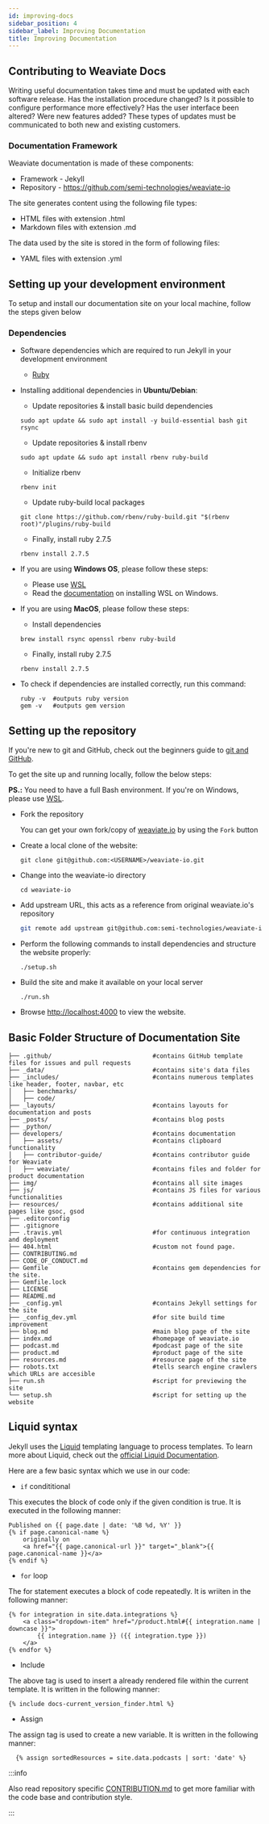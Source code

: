 ```yaml
---
id: improving-docs
sidebar_position: 4
sidebar_label: Improving Documentation
title: Improving Documentation
---
```


<badges></badges>

## Contributing to Weaviate Docs

Writing useful documentation takes time and must be updated with each software release. Has the installation procedure changed? Is it possible to configure performance more effectively? Has the user interface been altered? Were new features added? These types of updates must be communicated to both new and existing customers.

### Documentation Framework

Weaviate documentation is made of these components:

* Framework - Jekyll
* Repository - https://github.com/semi-technologies/weaviate-io

The site generates content using the following file types:

* HTML files with extension .html
* Markdown files with extension .md

The data used by the site is stored in the form of following files:

* YAML files with extension .yml

## Setting up your development environment

To setup and install our documentation site on your local machine, follow the steps given below

### Dependencies

* Software dependencies which are required to run Jekyll in your development environment
  
  * [Ruby](https://www.ruby-lang.org/en/documentation/installation/)

* Installing additional dependencies in **Ubuntu/Debian**:
  
  * Update repositories & install basic build dependencies
  
  ```
  sudo apt update && sudo apt install -y build-essential bash git rsync
  ```
  
  * Update repositories & install rbenv

  ```
  sudo apt update && sudo apt install rbenv ruby-build
  ```

  * Initialize rbenv

  ```
  rbenv init
  ```
  
  * Update ruby-build local packages
  
  ```
  git clone https://github.com/rbenv/ruby-build.git "$(rbenv root)"/plugins/ruby-build
  ```

  * Finally, install ruby 2.7.5
  
  ```
  rbenv install 2.7.5
  ```

* If you are using **Windows OS**, please follow these steps:
  
  * Please use [WSL](https://docs.microsoft.com/en-us/windows/wsl/)
  * Read the [documentation](https://docs.microsoft.com/en-us/windows/wsl/install) on installing WSL on Windows.

* If you are using **MacOS**, please follow these steps:
 
  * Install dependencies

  ```
  brew install rsync openssl rbenv ruby-build 
  ```

  * Finally, install ruby 2.7.5

  ```
  rbenv install 2.7.5
  ```

* To check if dependencies are installed correctly, run this command:
  
  ```
  ruby -v  #outputs ruby version
  gem -v   #outputs gem version
  ```

## Setting up the repository

If you're new to git and GitHub, check out the beginners guide to [git and GitHub](./git-and-github).
  
To get the site up and running locally, follow the below steps:

  **PS.:** You need to have a full Bash environment. If you're on Windows, please use [WSL](https://docs.microsoft.com/en-us/windows/wsl/).

* Fork the repository
  
  You can get your own fork/copy of [weaviate.io](https://github.com/semi-technologies/weaviate-io) by using the `Fork` button

* Create a local clone of the website:
  ```
  git clone git@github.com:<USERNAME>/weaviate-io.git
  ```
* Change into the weaviate-io directory
  ```
  cd weaviate-io
  ```
* Add upstream URL, this acts as a reference from original weaviate.io's repository
  ```bash
  git remote add upstream git@github.com:semi-technologies/weaviate-io.git
  ```
* Perform the following commands to install dependencies and structure the website properly:
  ```
  ./setup.sh
  ```
* Build the site and make it available on your local server
  ```
  ./run.sh
  ```
* Browse [http://localhost:4000](http://localhost:4000) to view the website.

## Basic Folder Structure of Documentation Site

```
├── .github/                            #contains GitHub template files for issues and pull requests
├── _data/                              #contains site's data files
├── _includes/                          #contains numerous templates like header, footer, navbar, etc
│   ├── benchmarks/                     
│   ├── code/                     
├── _layouts/                           #contains layouts for documentation and posts
├── _posts/                             #contains blog posts
├── _python/                        
├── developers/                         #contains documentation
│   ├── assets/                         #contains clipboard functionality
│   ├── contributor-guide/              #contains contributor guide for Weaviate
│   ├── weaviate/                       #contains files and folder for product documentation 
├── img/                                #contains all site images
├── js/                                 #contains JS files for various functionalities
├── resources/                          #contains additional site pages like gsoc, gsod
├── .editorconfig
├── .gitignore
├── .travis.yml                         #for continuous integration and deployment
├── 404.html                            #custom not found page.
├── CONTRIBUTING.md
├── CODE_OF_CONDUCT.md
├── Gemfile                             #contains gem dependencies for the site.
├── Gemfile.lock
├── LICENSE
├── README.md
├── _config.yml                         #contains Jekyll settings for the site
├── _config_dev.yml                     #for site build time improvement
├── blog.md                             #main blog page of the site
├── index.md                            #homepage of weaviate.io
├── podcast.md                          #podcast page of the site
├── product.md                          #product page of the site
├── resources.md                        #resource page of the site
├── robots.txt                          #tells search engine crawlers which URLs are accesible
├── run.sh                              #script for previewing the site
└── setup.sh                            #script for setting up the website
```

## Liquid syntax

Jekyll uses the [Liquid](https://shopify.github.io/liquid/) templating language to process templates. To learn more about Liquid, check out the [official Liquid Documentation](https://shopify.github.io/liquid/).

Here are a few basic syntax which we use in our code:

* `if` condititional

This executes the block of code only if the given condition is true. It is executed in the following manner:

```
Published on {{ page.date | date: '%B %d, %Y' }}
{% if page.canonical-name %}
    originally on
    <a href="{{ page.canonical-url }}" target="_blank">{{ page.canonical-name }}</a>
{% endif %}
```

* `for` loop

The for statement executes a block of code repeatedly. It is wriiten in the following manner:

```
{% for integration in site.data.integrations %}
    <a class="dropdown-item" href="/product.html#{{ integration.name | downcase }}">
        {{ integration.name }} ({{ integration.type }})
    </a>
{% endfor %}
```

* Include

The above tag is used to insert a already rendered file within the current template. It is written in the following manner:

```
{% include docs-current_version_finder.html %}
```

* Assign

The assign tag is used to create a new variable. It is written in the following manner:

```
  {% assign sortedResources = site.data.podcasts | sort: 'date' %}
```  

:::info

Also read repository specific [CONTRIBUTION.md](https://github.com/semi-technologies/weaviate-io/blob/main/CONTRIBUTING.md) to get more familiar with the code base and contribution style.

:::